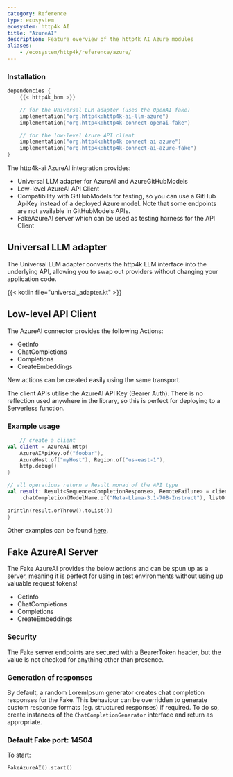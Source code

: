 ```yaml
---
category: Reference
type: ecosystem
ecosystem: http4k AI
title: "AzureAI"
description: Feature overview of the http4k AI Azure modules
aliases:
    - /ecosystem/http4k/reference/azure/
---
```



### Installation

```kotlin
dependencies {
    {{< http4k_bom >}}

    // for the Universal LLM adapter (uses the OpenAI fake)
    implementation("org.http4k:http4k-ai-llm-azure")
    implementation("org.http4k:http4k-connect-openai-fake")

    // for the low-level Azure API client
    implementation("org.http4k:http4k-connect-ai-azure")
    implementation("org.http4k:http4k-connect-ai-azure-fake")
}
```

The http4k-ai AzureAI integration provides:

- Universal LLM adapter for AzureAI and AzureGitHubModels
- Low-level AzureAI API Client
- Compatibility with GitHubModels for testing, so you can use a GitHub ApiKey instead of a deployed Azure model. Note that some endpoints are not available in GitHubModels APIs.
- FakeAzureAI server which can be used as testing harness for the API Client 

## Universal LLM adapter

The Universal LLM adapter converts the http4k LLM interface into the underlying API, allowing you to swap out providers without changing your application code.

{{< kotlin file="universal_adapter.kt" >}}

## Low-level API Client

The AzureAI connector provides the following Actions:

* GetInfo
* ChatCompletions
* Completions
* CreateEmbeddings

New actions can be created easily using the same transport.

The client APIs utilise the AzureAI API Key (Bearer Auth). There is no reflection used anywhere in the library, so
this is perfect for deploying to a Serverless function.

### Example usage

```kotlin
    // create a client
val client = AzureAI.Http(
    AzureAIApiKey.of("foobar"),
    AzureHost.of("myHost"), Region.of("us-east-1"),
    http.debug()
)

// all operations return a Result monad of the API type
val result: Result<Sequence<CompletionResponse>, RemoteFailure> = client
    .chatCompletion(ModelName.of("Meta-Llama-3.1-70B-Instruct"), listOf(Message.User("good afternoon"))), 1000, true)

println(result.orThrow().toList())
}
```

Other examples can be found [here](https://github.com/http4k/http4k-connect/tree/master/ai/azure/fake/src/examples/kotlin).

## Fake AzureAI Server

The Fake AzureAI provides the below actions and can be spun up as a server, meaning it is perfect for using in test
environments without using up valuable request tokens!

* GetInfo
* ChatCompletions
* Completions
* CreateEmbeddings

### Security

The Fake server endpoints are secured with a BearerToken header, but the value is not checked for anything other than presence.

### Generation of responses

By default, a random LoremIpsum generator creates chat completion responses for the Fake. This behaviour can be
overridden to generate custom response formats (eg. structured responses) if required. To do so, create instances of
the `ChatCompletionGenerator` interface and return as appropriate.

### Default Fake port: 14504

To start:

```kotlin
FakeAzureAI().start()
```
